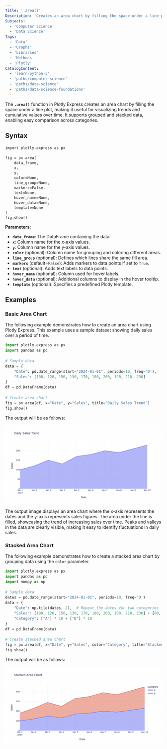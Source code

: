```yaml
---
Title: '.area()'
Description: 'Creates an area chart by filling the space under a line plot to visualize trends and cumulative data.'
Subjects:
  - 'Computer Science'
  - 'Data Science'
Tags:
  - 'Data'
  - 'Graphs'
  - 'Libraries'
  - 'Methods'
  - 'Plotly'
CatalogContent:
  - 'learn-python-3'
  - 'paths/computer-science'
  - 'paths/data-science'
  - 'paths/data-science-foundations'
---
```


The **`.area()`** function in Plotly Express creates an area chart by filling the space under a line plot, making it useful for visualizing trends and cumulative values over time. It supports grouped and stacked data, enabling easy comparison across categories.

## Syntax

```pseudo
import plotly.express as px

fig = px.area(
    data_frame,
    x,
    y,
    color=None,
    line_group=None,
    markers=False,
    text=None,
    hover_name=None,
    hover_data=None,
    template=None
)
fig.show()
```

**Parameters**:

- **`data_frame`**: The DataFrame containing the data.
- **`x`**: Column name for the x-axis values.
- **`y`**: Column name for the y-axis values.
- **`color`** (optional): Column name for grouping and coloring different areas.
- **`line_group`** (optional): Defines which lines share the same fill area.
- **`markers`** (default=`False`): Adds markers to data points if set to `True`.
- **`text`** (optional): Adds text labels to data points.
- **`hover_name`** (optional): Column used for hover labels.
- **`hover_data`** (optional): Additional columns to display in the hover tooltip.
- **`template`** (optional): Specifies a predefined Plotly template.

## Examples

### Basic Area Chart

The following example demonstrates how to create an area chart using Plotly Express. This example uses a sample dataset showing daily sales over a period of time.

```py
import plotly.express as px
import pandas as pd

# Sample data
data = {
    "Date": pd.date_range(start="2024-01-01", periods=10, freq='D'),
    "Sales": [100, 120, 150, 130, 170, 180, 200, 190, 210, 230]
}
df = pd.DataFrame(data)

# Create area chart
fig = px.area(df, x="Date", y="Sales", title="Daily Sales Trend")
fig.show()
```

The output will be as follows:

![The output is an area chart where the x-axis represents the dates and the y-axis represents sales figures.](https://raw.githubusercontent.com/Codecademy/docs/main/media/plotly-area.png)

The output image displays an area chart where the x-axis represents the dates and the y-axis represents sales figures. The area under the line is filled, showcasing the trend of increasing sales over time. Peaks and valleys in the data are clearly visible, making it easy to identify fluctuations in daily sales.

### Stacked Area Chart

The following example demonstrates how to create a stacked area chart by grouping data using the `color` parameter.

```py
import plotly.express as px
import pandas as pd
import numpy as np

# Sample data
dates = pd.date_range(start="2024-01-01", periods=10, freq='D')
data = {
    "Date": np.tile(dates, 2),  # Repeat the dates for two categories
    "Sales": [100, 120, 150, 130, 170, 180, 200, 190, 210, 230] + [80, 110, 140, 120, 160, 170, 190, 180, 200, 220],
    "Category": ["A"] * 10 + ["B"] * 10
}
df = pd.DataFrame(data)

# Create stacked area chart
fig = px.area(df, x="Date", y="Sales", color="Category", title="Stacked Area Chart")
fig.show()
```

The output will be as follows:

![The output is a stacked area chart where different categories are represented by different colors, showing their contribution to the total values over time.](https://raw.githubusercontent.com/Codecademy/docs/main/media/plotly-stacked-area-chart.png)
